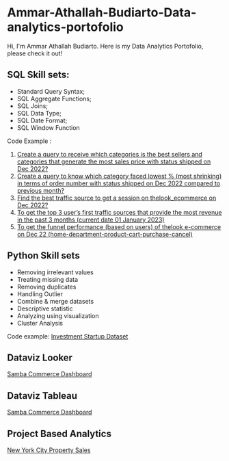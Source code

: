 # Ammar-Athallah-Budiarto-Data-analytics-portofolio
Hi, I'm Ammar Athallah Budiarto. Here is my Data Analytics Portofolio, please check it out!

## SQL Skill sets:

- Standard Query Syntax;
- SQL Aggregate Functions;
- SQL Joins;
- SQL Data Type;
- SQL Date Format;
- SQL Window Function

Code Example :
1. [Create a query to receive which categories is the best sellers and categories that generate the most sales price with status shipped on Dec 2022?](https://console.cloud.google.com/bigquery?sq=294277664653:60adad2fa80e459ca5ad16f1a4a91a3f)
2. [Create a query to know which category faced lowest % (most shrinking) in terms of order number with status shipped on Dec 2022 compared to previous month?](https://console.cloud.google.com/bigquery?sq=294277664653:6a0925d3f6524af4bb9e3866f179d194)
3. [Find the best traffic source to get a session on thelook_ecommerce on Dec 2022?](https://console.cloud.google.com/bigquery?sq=294277664653:7ad0da4fb00e4f54877afd0f8f71a072)
4. [To get the top 3 user’s first traffic sources that provide the most revenue in the past 3 months (current date 01 January 2023)](https://console.cloud.google.com/bigquery?sq=294277664653:491443dffbda400d8630781daaefd82d)
5. [To get the funnel performance (based on users) of thelook e-commerce on Dec 22 (home-department-product-cart-purchase-cancel)](https://console.cloud.google.com/bigquery?sq=294277664653:b985bfdab1dd44538367b512d5e42961)


## Python Skill sets

- Removing irrelevant values
- Treating missing data
- Removing duplicates
- Handling Outlier
- Combine & merge datasets
- Descriptive statistic
- Analyzing using visualization
- Cluster Analysis

Code example:
[Investment Startup Dataset](https://colab.research.google.com/drive/1rPdSA5ovsRYwZ26X875bSNQLZlu5VYu6?usp=sharing)



## Dataviz Looker
[Samba Commerce Dashboard](https://lookerstudio.google.com/reporting/97647650-8fd0-4f5a-8fce-89ea070e0c60)

## Dataviz Tableau
[Samba Commerce Dashboard](https://public.tableau.com/views/IntermediateAssignment_16801124418030/Dashboard1?:language=en-US&:display_count=n&:origin=viz_share_link)

## Project Based Analytics
[New York City Property Sales](https://drive.google.com/file/d/1HPvc0ga-ta_YE7nkvGubeMFpTIbGcL_m/view?usp=sharing)
